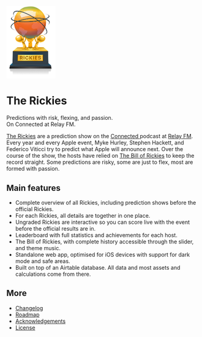 <img src="public_html/images/rickies-trophy.png" alt="Rickies trophy" width="128"/>

# The Rickies

Predictions with risk, flexing, and passion.  
On Connected at Relay FM.

[The Rickies](https://rickies.co) are a prediction show on the [Connected ](https://relay.fm/connected) podcast at [Relay FM](https://relay.fm). Every year and every Apple event, Myke Hurley, Stephen Hackett, and Federico Viticci try to predict what Apple will announce next. Over the course of the show, the hosts have relied on [The Bill of Rickies](https://thebillof.rickies.co) to keep the record straight. Some predictions are risky, some are just to flex, most are formed with passion.

## Main features

-   Complete overview of all Rickies, including prediction shows before the official Rickies.
-   For each Rickies, all details are together in one place.
-   Ungraded Rickies are interactive so you can score live with the event before the official results are in.
-   Leaderboard with full statistics and achievements for each host.
-   The Bill of Rickies, with complete history accessible through the slider, and theme music.
-   Standalone web app, optimised for iOS devices with support for dark mode and safe areas.
-   Built on top of an Airtable database. All data and most assets and calculations come from there.

## More

-   [Changelog](Changelog.md)
-   [Roadmap](Roadmap.md)
-   [Acknowledgements](Acknowledgements.md)
-   [License](License.md)
